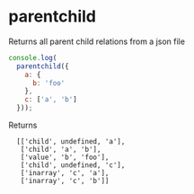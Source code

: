 # parentchild

Returns all parent child relations from a json file

``` js
console.log(
  parentchild({
    a: {
      b: 'foo'
    },
    c: ['a', 'b']
  }));
```

Returns

```
  [['child', undefined, 'a'],
   ['child', 'a', 'b'],
   ['value', 'b', 'foo'],
   ['child', undefined, 'c'],
   ['inarray', 'c', 'a'],
   ['inarray', 'c', 'b']]
```